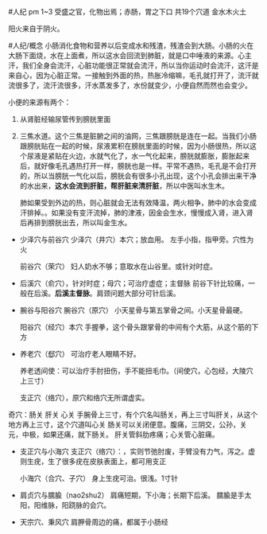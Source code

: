 #人纪 
pm 1~3
受盛之官，化物出焉；赤肠，胃之下口
共19个穴道
金水木火土

阳火来自于阴火。

#人纪/概念 
小肠消化食物和营养以后变成水和残渣，残渣会到大肠。小肠的火在大肠下面烧，水在上面煮，所以这水会回流到肺脏，就是口中唾液的来源。心主汗，我们全身会流汗，心脏功能很正常就会流汗，所以当你运动时会流汗，这汗是来自心，因为心脏正常。一接触到外面的热，热胀冷缩嘛，毛孔就打开了，流汗就流很多了，流汗流很多，汗水蒸发多了，水份就变少，小便自然而然也会变少。

小便的来源有两个：
1. 从肾脏经输尿管传到膀胱里面
2. 三焦水道。这个三焦是脏腑之间的油网，三焦跟膀胱是连在一起。当我们小肠跟膀胱贴在一起的时候，尿液累积在膀胱里面的时候，因为小肠很热，所以这个尿液是紧贴在火边，水就气化了，水一气化起来，膀胱就膨胀，膨胀起来后，就好像毛孔遇热打开一样，膀胱也是一样。平常不遇热，毛孔是不会打开的，所以当膀胱一气化以后，膀胱会有很多小孔出现，这个小孔会排出来干净的水出来，**这水会流到肝脏，帮肝脏来清肝脏**，所以中医叫水生木。
   
   肺如果受到外边的热，则心脏就会无法有效降温，两火相争，肺中的水会变成汗排掉。。如果没有变汗流掉，肺的津液，因金会生水，慢慢成入肾，进入肾后再排到膀胱出去，所以叫金生水。


- 少泽穴与前谷穴
  少泽穴（井穴）本穴；放血用。
  左手小指，指甲旁。穴性为火
  
  前谷穴（荣穴）
  妇人奶水不够；意取水在山谷里。或针对时症。

- 后溪穴（俞穴），针对时症；母穴；可治疗虚症；主督脉
  前谷下针比较痛，一般在后溪。**后溪主督脉**。肩颈问题大部分可针后溪。

- 腕谷与阳谷穴
  腕谷穴（原穴）
  小天星骨与第五掌骨之间。小天星骨最硬。
  
  阳谷穴（经穴）本穴
  手握拳，这个骨头跟掌骨的中间有个大筋，从这个筋的下方
  
- 养老穴（郄穴）
  可治疗老人眼睛不好。
  
  养老透间使：可以治疗手肘扭伤，手不能扭毛巾。（间使穴，心包经，大陵穴上三寸）
  
  支正穴（络穴），原穴和络穴无所谓虚实。

奇穴：肠关 肝关 心关
手腕骨上三寸，有个穴名叫肠关，再上三寸叫肝关，从这个地方再上三寸，这个穴道叫心关
肠关可以关闭便意。腹痛，三阴交，公孙，关元，中极，如果还痛，就下肠关。
肝关管斜肋疼痛；心关管心脏痛。

- 支正穴与小海穴
  支正穴（络穴）：，实则节弛肘废，手臂没有力气，泻之。虚则生疣，生了很多疣在皮肤表面上，都可用支正
  
  小海穴（合穴、子穴）
  身上生疣可治。很浅。1寸针

- 肩贞穴与臑腧（nao2shu2）
  肩痛短期，下小海；长期下后溪。
  臑腧是手太阳，阳维脉，阳跷脉的会穴。


- 天宗穴、秉风穴
  肩胛骨周边的痛，都属于小肠经
  










